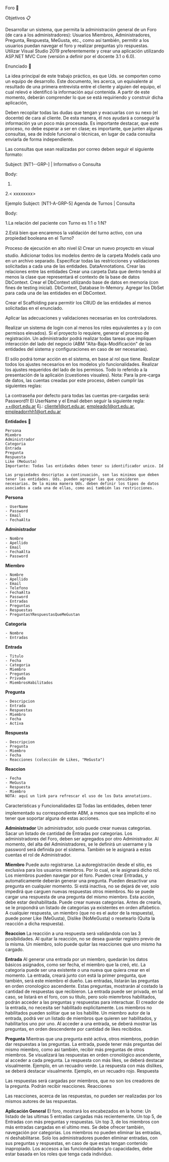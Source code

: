 Foro 📖

Objetivos 📋

Desarrollar un sistema, que permita la administración general de un Foro (de cara a los administradores): Usuarios Miembros, Administradores, Pregunta, Respuesta, MeGusta, etc., como así también, permitir a los usuarios puedan navegar el foro y realizar preguntas y/o respuestas. Utilizar Visual Studio 2019 preferentemente y crear una aplicación utilizando ASP.NET MVC Core (versión a definir por el docente 3.1 o 6.0).

Enunciado 📢

La idea principal de este trabajo práctico, es que Uds. se comporten como un equipo de desarrollo. Este documento, les acerca, un equivalente al resultado de una primera entrevista entre el cliente y alguien del equipo, el cual relevó e identificó la información aquí contenida. A partir de este momento, deberán comprender lo que se está requiriendo y construir dicha aplicación,

Deben recopilar todas las dudas que tengan y evacuarlas con su nexo (el docente) de cara al cliente. De esta manera, él nos ayudará a conseguir la información ya un poco más procesada. Es importante destacar, que este proceso, no debe esperar a ser en clase; es importante, que junten algunas consultas, sea de índole funcional o técnicas, en lugar de cada consulta enviarla de forma independiente.

Las consultas que sean realizadas por correo deben seguir el siguiente formato:

Subject: [NT1--GRP-] | Informativo o Consulta

Body:

1.

2.< xxxxxxxx>

Ejemplo
Subject: [NT1-A-GRP-5] Agenda de Turnos | Consulta

Body:

1.La relación del paciente con Turno es 1:1 o 1:N?

2.Está bien que encaremos la validación del turno activo, con una propiedad booleana en el Turno?

Proceso de ejecución en alto nivel ☑️
Crear un nuevo proyecto en visual studio.
Adicionar todos los modelos dentro de la carpeta Models cada uno en un archivo separado.
Especificar todas las restricciones y validaciones solicitadas a cada una de las entidades. DataAnnotations.
Crear las relaciones entre las entidades
Crear una carpeta Data que dentro tendrá al menos la clase que representará el contexto de la base de datos DbContext.
Crear el DbContext utilizando base de datos en memoria (con fines de testing inicial). DbContext, Database In-Memory.
Agregar los DbSet para cada una de las entidades en el DbContext.

Crear el Scaffolding para permitir los CRUD de las entidades al menos solicitadas en el enunciado.

Aplicar las adecuaciones y validaciones necesarias en los controladores.

Realizar un sistema de login con al menos los roles equivalentes a y (o con permisos elevados).
Si el proyecto lo requiere, generar el proceso de registración.
Un administrador podrá realizar todas tareas que impliquen interacción del lado del negocio (ABM "Alta-Baja-Modificación" de las entidades del sistema y configuraciones en caso de ser necesarias).

El sólo podrá tomar acción en el sistema, en base al rol que tiene.
Realizar todos los ajustes necesarios en los modelos y/o funcionalidades.
Realizar los ajustes requeridos del lado de los permisos.
Todo lo referido a la presentación de la aplicaión (cuestiones visuales).
Nota: Para la pre-carga de datos, las cuentas creadas por este proceso, deben cumplir las siguientes reglas:

La contraseña por defecto para todas las cuentas pre-cargadas será: Password1!
El UserName y el Email deben seguir la siguiente regla: ++@ort.edu.ar Ej.: cliente1@ort.edu.ar, empleado1@ort.edu.ar, empleadorrhh1@ort.edu.ar

**Entidades** 📄
```
Persona
Miembro
Administrador
Categoria
Entrada
Pregunta
Respuesta
Like (MeGusta)
Importante: Todas las entidades deben tener su identificador unico. Id

Las propiedades descriptas a continuación, son las minimas que deben tener las entidades. Uds. pueden agregar las que consideren necesarias. De la misma manera Uds. deben definir los tipos de datos asociados a cada una de ellas, como así también las restricciones.
```
**Persona**
```
- UserName
- Password
- Email
- FechaAlta
```
  
**Administrador**
```
- Nombre
- Apellido
- Email
- FechaAlta
- Password
```
  
**Miembro**
```
- Nombre
- Apellido
- Email
- Telefono
- FechaAlta
- Password
- Entradas
- Preguntas
- Respuestas
- PreguntasYRespuestasQueMeGustan
```

**Categoria**
```
- Nombre
- Entradas
```

**Entrada**
```
- Titulo
- Fecha
- Categoria
- Miembro
- Preguntas
- Privada
- MiembrosHabilitados
  ```

**Pregunta**
```
- Descripcion
- Entrada
- Respuestas
- Miembro
- Fecha
- Activa
```
  
**Respuesta**
```
- Descripcion
- Pregunta
- Miembro
- Fecha
- Reacciones (colección de Likes, "MeGusta")
  ```
**Reaccion**
```
- Fecha
- MeGusta
- Respuesta
- Miembro
NOTA: aquí un link para refrescar el uso de los Data annotations.
```

Caracteristicas y Funcionalidades ⌨️
Todas las entidades, deben tener implementado su correspondiente ABM, a menos que sea implicito el no tener que soportar alguna de estas acciones.

**Administrador**
Un administrador, solo puede crear nuevas categorias.
Sacar un listado de cantidad de Entradas por categorias.
Los administradores del Foro, deben ser agregados por otro Administrador.
Al momento, del alta del Administradores, se le definirá un username y la password será definida por el sistema.
También se le asignará a estas cuentas el rol de Administrador.

**Miembro**
Puede auto registrarse.
La autoregistración desde el sitio, es exclusiva para los usuarios miembros. Por lo cual, se le asignará dicho rol.
Los miembros pueden navegar por el foro.
Pueden crear Entradas, y automaticamente deberán generar una pregunta.
Pueden desactivar una pregunta en cualquier momento. Si está inactiva, no se dejará de ver, solo impedirá que carguen nuevas respuestas otros miembros.
No se puede cargar una respuesta de una pregunta del mismo miembro. Esta acción, debe estar deshabilitada.
Puede crear nuevas categorias.
Antes de crearla, se le propondrá un listado de categorias ya existentes en orden alfabetico.
A cualquier respuesta, un miembro (que no es el autor de la respuesta), puede poner Like (MeGusta), Dislike (NoMeGusta) o resetearlo (Quita la reacción a dicha respuesta).

**Reaccion**
La reacción a una respuesta será validandola con las 3 posibilidades.
Al quitar la reacción, no se desea guardar registro previo de la misma.
Un miembro, solo puede quitar las reacciones que uno mismo ha cargado.

**Entrada**
Al generar una entrada por un miembro, quedarán los datos básicos asignados, como ser fecha, el miembro que la creó, etc.
La categoria puede ser una existente o una nueva que quiera crear en el momento.
La entrada, creará junto con está la primer pregunta, que también, será este miembro el dueño.
Las entradas, listarán las preguntas en orden cronologico ascendente.
Estas preguntas, mostrarán al costado la cantidad de respuestas que recibieron.
La entrada puede ser privada, en tal caso, se listará en el foro, con su titulo, pero solo miemrbros habilitados, podrán acceder a las preguntas y respuestas para interactuar.
El creador de la entrada, no necesita ser habilitado explicitamente.
Los miembros no habilitados pueden solitiar que se los habilite.
Un miembro autor de la entrada, podrá ver un listado de miembros que quieren ser habilitados, y habilitarlos uno por uno.
Al acceder a una entrada, se deberá mostrar las preguntas, en orden descendente por cantidad de likes recibidos.

**Pregunta**
Mientras que una pregunta esté activa, otros miembros, podrán dar respuestas a las preguntas.
La entrada, puede tener más preguntas del mismo miembro, como asi también, recibir más preguntas de otros miembros.
Se visualizará las respuestas en orden cronológico ascendente, al acceder a cada pregunta.
La respuesta con más likes, se deberá destacar visualmente. Ejemplo, en un recuadro verde.
La respuesta con más dislikes, se deberá destacar visualmente. Ejemplo, en un recuadro rojo.
Respuesta

Las respuestas será cargadas por miembros, que no son los creadores de la pregunta.
Podrán recibir reacciones.
Reacciones

Las reacciones, acerca de las respuestas, no pueden ser realizadas por los mismos autores de las respuestas.

**Aplicación General**
El foro, mostrará los encabezados en la home:
Un listado de las ultimas 5 entradas cargadas más recientemente.
Un top 5, de Entradas con más preguntas y respuestas.
Un top 3, de los miembros con más entradas cargadas en el ultimo mes.
Se debe ofrecer también, navegación por categorias.
Los miembros no pueden eliminar las entradas, ni deshabilitarse.
Solo los administradores pueden eliminar entradas, con sus preguntas y respuestas, en caso de que estas tengan contenido inapropiado.
Los accesos a las funcionalidades y/o capacidades, debe estar basada en los roles que tenga cada individuo.
